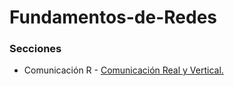 # Fundamentos-de-Redes

### Secciones

- Comunicación R - [Comunicación Real y Vertical.](https://github.com/migueib17/Fundamentos-de-Redes/blob/master/Comunicacion-Real-y-Vertical.md)